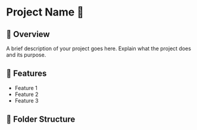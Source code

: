 # Project Name 🎯

## 📌 Overview
A brief description of your project goes here. Explain what the project does and its purpose.

## 🚀 Features
- Feature 1
- Feature 2
- Feature 3

## 📂 Folder Structure
